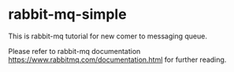 # rabbit-mq-simple
This is rabbit-mq tutorial for new comer to messaging queue.

Please refer to rabbit-mq documentation https://www.rabbitmq.com/documentation.html for further reading.
